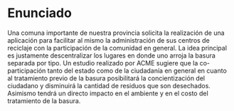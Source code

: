 # Enunciado
Una comuna importante de nuestra provincia solicita la realización de una aplicación para facilitar al mismo la administración de sus centros de reciclaje con la participación de la comunidad en general.
La idea principal es justamente descentralizar los lugares en donde uno arroja la basura separada por tipo.
Un estudio realizado por ACME sugiere que la co-participación tanto del estado como de la ciudadanía en general en cuanto al tratamiento previo de la basura posibilitará la concientización del ciudadano y disminuirá la cantidad de residuos que son desechados. Asimismo tendrá un directo impacto en el ambiente y en el costo del tratamiento de la basura.

